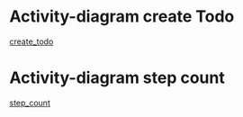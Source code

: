 # Activity-diagram create Todo
[create_todo](images/create_todo.png)
# Activity-diagram step count
[step_count](images/step_count.png)
